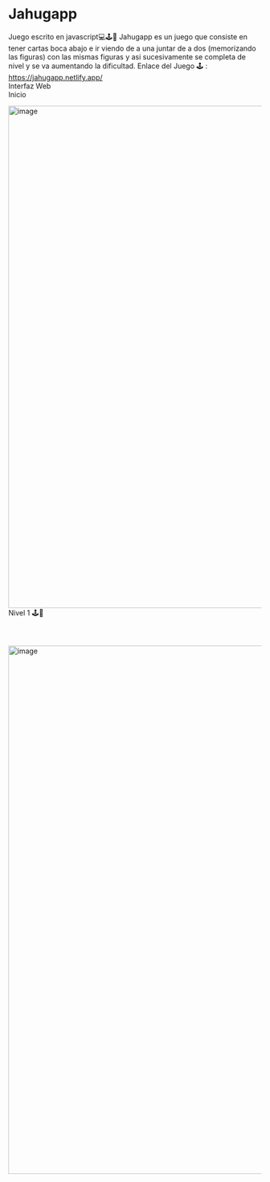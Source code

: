 # Jahugapp 
Juego escrito en javascript💻🕹️📱
Jahugapp es un juego que consiste en tener cartas boca abajo e ir viendo de a una juntar
de a dos (memorizando las figuras) con las mismas figuras y asi sucesivamente se completa de nivel y se va aumentando 
la dificultad.
Enlace del Juego 🕹️ : https://jahugapp.netlify.app/ 
<br>
Interfaz Web
<br>
 Inicio
 
<img width="948" height="1000" alt="image" src="https://github.com/user-attachments/assets/2706479c-c089-43c2-bfa6-f298427ae5b3" />


<br>
Nivel 1 🕹️🐧

<br>
<br>
<br>
<br>
<img width="960" height="1052" alt="image" src="https://github.com/user-attachments/assets/0cbdde24-6056-4ecd-9e0a-eb9cca8816fd" />


